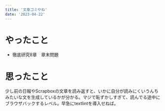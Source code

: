 ```yaml
---
title: '文章ゴミやね'
date: '2023-04-22'
---
```


# やったこと

- 徹底研究8章　章末問題

# 思ったこと


少し前の日報やScrapboxの文章を読み返すと、いかに自分が読みにくいうんちみたいな文を生成しているかが分かる。マジで恥ずかしすぎて、読んでる途中にブラウザバックするレベル。早急にtextlintを導入せねば。

